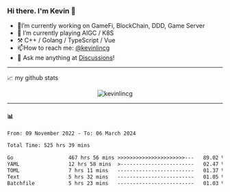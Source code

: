 ### Hi there. I'm Kevin 👋

- 🔭I’m currently working on GameFi, BlockChain, DDD, Game Server
- 🌱 I’m currently playing AIGC / K8S
-   :hammer_and_pick: C++ / Golang / TypeScript / Vue
- 📫How to reach me: [@kevinlincg](https://twitter.com/kevinlincg) 
-   :thought_balloon: Ask me anything at [Discussions](https://github.com/kevinlincg/kevinlincg/discussions/new)!

---

📈 my github stats

<p align="center"> <img src="https://github-readme-stats-ouuan.vercel.app/api?username=kevinlincg&theme=dark&show_icons=true&count_private=true" alt="kevinlincg" />

---

#### :bar_chart: 

<!--START_SECTION:waka-->

```txt
From: 09 November 2022 - To: 06 March 2024

Total Time: 525 hrs 39 mins

Go                  467 hrs 56 mins >>>>>>>>>>>>>>>>>>>>>>---   89.02 %
YAML                12 hrs 58 mins  >------------------------   02.47 %
TOML                7 hrs 11 mins   -------------------------   01.37 %
Text                5 hrs 32 mins   -------------------------   01.05 %
Batchfile           5 hrs 23 mins   -------------------------   01.03 %
```

<!--END_SECTION:waka-->
